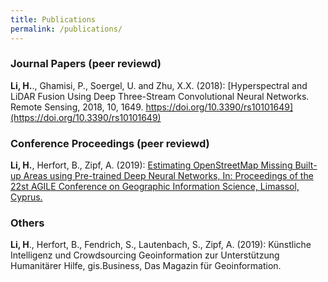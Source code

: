 ```yaml
---
title: Publications
permalink: /publications/
---
```

<h3>Journal Papers (peer reviewd)</h3>

**Li, H.**., Ghamisi, P., Soergel, U. and Zhu, X.X. (2018): [Hyperspectral and LiDAR Fusion Using Deep Three-Stream Convolutional Neural Networks. Remote Sensing, 2018, 10, 1649.
https://doi.org/10.3390/rs10101649](https://doi.org/10.3390/rs10101649) 


<h3>Conference Proceedings (peer reviewd)</h3>

**Li, H.**, Herfort, B., Zipf, A. (2019): [Estimating OpenStreetMap Missing Built-up Areas using Pre-trained Deep Neural Networks, In: Proceedings of the 22st AGILE Conference on Geographic Information Science, Limassol, Cyprus.](https://www.geog.uni-heidelberg.de/md/chemgeo/geog/gis/agile_final_version.pdf)

<h3>Others</h3>

**Li, H**., Herfort, B., Fendrich, S., Lautenbach, S., Zipf, A. (2019): Künstliche Intelligenz und Crowdsourcing Geoinformation zur Unterstützung Humanitärer Hilfe, gis.Business, Das Magazin für Geoinformation.
